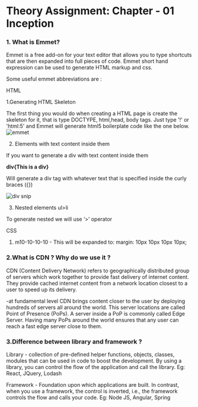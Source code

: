 # Theory Assignment: Chapter - 01 Inception

### 1. What is Emmet?

Emmet is a free add-on for your text editor that allows you to type shortcuts that are then expanded into full pieces of code. Emmet short hand expression can be used to generate HTML markup and css. 

Some useful emmet abbreviations are :

HTML

1.Generating HTML Skeleton

The first thing you would do when creating a HTML page is create the skeleton for it, that is type DOCTYPE, html,head, body tags. Just type '!' or 'html:5' and Emmet will generate html5 boilerplate code like the one below.
![emmet](https://user-images.githubusercontent.com/123575830/222886149-46b140a3-45a3-44e5-b06a-0a45dc81d85c.jpg )

2. Elements with text content inside them

If you want to generate a div with text content inside them

**div{This is a div}**

Will generate a div tag with whatever text that is specified inside the curly braces ({})

![div snip](https://user-images.githubusercontent.com/123575830/222886588-38ae8fe4-1b16-44f0-b879-d5ba00701a2b.jpg)

3. Nested elements   ul>li

To generate nested we will use ‘>’ operator

CSS

1. m10-10-10-10 -  This will be expanded to:   margin: 10px 10px 10px 10px;

### 2.What is CDN ? Why do we use it ?

CDN (Content Delivery Network) refers to geographically distributed group of servers which work together to provide fast delivery of internet content.
They provide cached internet content from a network location closest to a user to speed up its delivery.

-at fundamental level CDN brings content closer to the user by deploying hundreds of servers all around the world. This server locations are called Point of Presence (PoPs). A server inside a PoP is commonly called Edge Server. Having many PoPs around the world ensures that any user can reach a fast edge server close to them.

### 3.Difference between library and framework ?

Library - collection of pre-defined helper functions, objects, classes, modules that can be used in code to boost the development. By using a library, you can control the flow of the application and call the library. Eg: React, JQuery, Lodash

Framework - Foundation upon which applications are built. In contrast, when you use a framework, the control is inverted, i.e., the framework controls the flow and calls your code. Eg: Node JS, Angular, Spring







